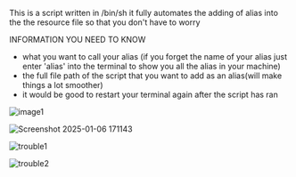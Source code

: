 This is a script written in /bin/sh it fully automates the adding of alias into the the resource file so that you don't have to worry

INFORMATION YOU NEED TO KNOW
- what you want to call your alias (if you forget the name of your alias just enter 'alias' into the terminal to show you all the alias in your machine)
- the full file path of the script that you want to add as an alias(will make things a lot smoother)
- it would be good to restart your terminal again after the script has ran

![image1](https://github.com/user-attachments/assets/61b9d443-fe91-44ae-ba7e-44e686624496)



![Screenshot 2025-01-06 171143](https://github.com/user-attachments/assets/bb3df43d-0212-4d78-8019-7dc7622ec545)





![trouble1](https://github.com/user-attachments/assets/80d4e833-8b8d-4be2-9c31-434115bbe27e)



![trouble2](https://github.com/user-attachments/assets/e054aa13-bdbb-450f-bb05-0f8b0f50e25d)
